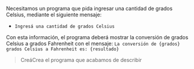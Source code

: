 Necesitamos un programa que pida ingresar una cantidad de grados Celsius, mediante el siguiente mensaje:

*  `Ingresá una cantidad de grados Celsius`

 Con esta información, el programa deberá mostrar la conversión de grados Celsius a grados Fahrenheit con el mensaje: `La conversión de {grados} grados Celsius a Fahrenheit es: {resultado}`

> <span class="mu-i18n es-ar">Creá</span><span class="mu-i18n es">Crea</span> el programa que acabamos de describir

<style>
  .mu-browser {
    display: none;
  }
</style>